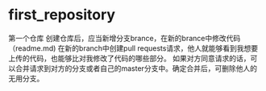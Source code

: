 # first_repository
第一个仓库
创建仓库后，应当新增分支brance，在新的brance中修改代码（readme.md)
在新的branch中创建pull requests请求，他人就能够看到我想要上传的代码，也能够比对我修改了代码的哪些部分。
如果对方同意请求的话，可以合并请求到对方的分支或者自己的master分支中。确定合并后，可删除他人的无用分支。

